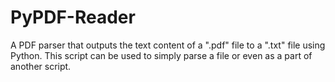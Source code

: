 # PyPDF-Reader

A PDF parser that outputs the text content of a ".pdf" file to a ".txt" file using Python.
This script can be used to simply parse a file or even as a part of another script.
